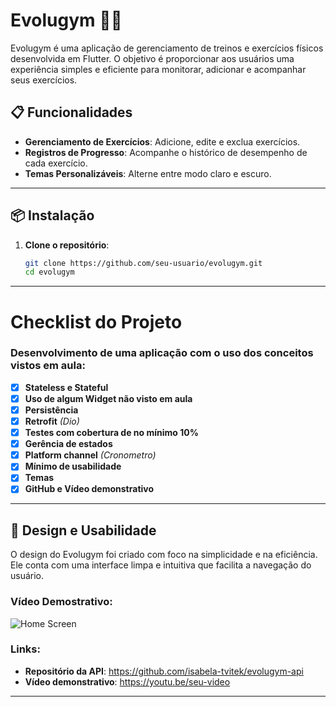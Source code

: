 # **Evolugym** 🏋️‍♂️

Evolugym é uma aplicação de gerenciamento de treinos e exercícios físicos desenvolvida em Flutter. O objetivo é proporcionar aos usuários uma experiência simples e eficiente para monitorar, adicionar e acompanhar seus exercícios.

## **📋 Funcionalidades**

- **Gerenciamento de Exercícios**: Adicione, edite e exclua exercícios.
- **Registros de Progresso**: Acompanhe o histórico de desempenho de cada exercício.
- **Temas Personalizáveis**: Alterne entre modo claro e escuro.

---

## **📦 Instalação**

1. **Clone o repositório**:
   ```bash
   git clone https://github.com/seu-usuario/evolugym.git
   cd evolugym
---

# Checklist do Projeto

### Desenvolvimento de uma aplicação com o uso dos conceitos vistos em aula:

- [x] **Stateless e Stateful**
- [x] **Uso de algum Widget não visto em aula**
- [x] **Persistência**
- [x] **Retrofit** *(Dio)*
- [x] **Testes com cobertura de no mínimo 10%**
- [x] **Gerência de estados**
- [x] **Platform channel** *(Cronometro)*
- [x] **Mínimo de usabilidade**
- [x] **Temas**
- [x] **GitHub e Vídeo demonstrativo**

---

## **🎨 Design e Usabilidade**

O design do Evolugym foi criado com foco na simplicidade e na eficiência. Ele conta com uma interface limpa e intuitiva que facilita a navegação do usuário.

### **Vídeo Demostrativo:**
![Home Screen](https://via.placeholder.com/600x300?text=Home+Screen)

### Links:

- **Repositório da API**: https://github.com/isabela-tvitek/evolugym-api
- **Vídeo demonstrativo**: https://youtu.be/seu-video

---
